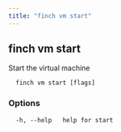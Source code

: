 ```yaml
---
title: "finch vm start"
---
```


## finch vm start

Start the virtual machine

```
  finch vm start [flags]
```

### Options

```
  -h, --help   help for start
```
